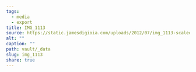 ```yaml
---
tags:
  - media
  - export
title: IMG_1113
source: https://static.jamesdigioia.com/uploads/2012/07/img_1113-scaled.jpg
alt: ""
caption: ""
path: vault/_data
slug: img_1113
share: true
---
```

